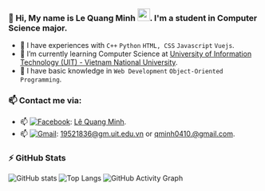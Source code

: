 ### 🎾 Hi, My name is Le Quang Minh <img src="https://media.giphy.com/media/hvRJCLFzcasrR4ia7z/giphy.gif" width="25px">. I'm a student in Computer Science major.
  - 🎾 I have experiences with ```C++``` ```Python``` ```HTML, CSS``` ```Javascript``` ```Vuejs```.
  - 🎾 I’m currently learning Computer Science at [University of Information Technology (UIT) - Vietnam National University](https://en.uit.edu.vn/overview-vnuhcm-university-information-technology).
  - 🎾 I have basic knowledge in ```Web Development``` ```Object-Oriented Programming```.

### 📫 Contact me via:
   - 📫 [<img alt="Facebook" src="https://img.shields.io/badge/Facebook-%231877F2.svg?&style=for-the-badge&logo=Facebook&logoColor=white"/>](https://www.facebook.com/qminh0410): [Lê Quang Minh](https://www.facebook.com/qminh0410).
   - 📫 [<img alt="Gmail" src="https://img.shields.io/badge/Gmail-D14836?style=for-the-badge&logo=gmail&logoColor=white"/>](mailto:qminh0410.it@gmail.com): [19521836@gm.uit.edu.vn](mailto:19521836@gm.uit.edu.vn) or [qminh0410.@gmail.com](mailto:qminh0410@gmail.com).

### :zap: GitHub Stats
![GitHub stats](https://github-readme-stats.vercel.app/api?username=minhlq-uit&show_icons=true&theme=tokyonight&hide=issues)
![Top Langs](https://github-readme-stats.vercel.app/api/top-langs/?username=minhlq-uit&layout=compact&hide=jupyter%20notebook&html&title_color=71A4FC&text_color=3ABCAD&bg_color=1A1B27)
![GitHub Activity Graph](https://activity-graph.herokuapp.com/graph?username=minhlq-uit&bg_color=1A1B27&color=71A4FC&line=3ABCAD&point=BE91F2&area=true)  
